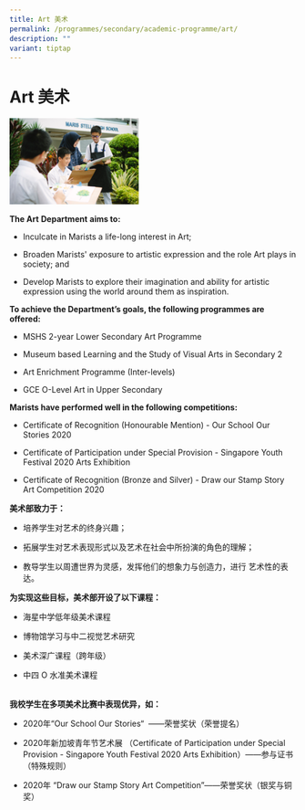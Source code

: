 ```yaml
---
title: Art 美术
permalink: /programmes/secondary/academic-programme/art/
description: ""
variant: tiptap
---
```

<h1>Art <strong>美术</strong></h1>
<div class="isomer-image-wrapper">
<img style="width:45%" height="auto" width="100%" src="/images/Academic%20Programme/Secondary/arts_v1.png">
</div>
<p><strong>The Art</strong>&nbsp;<strong>Department</strong>&nbsp;<strong>aims to:</strong>
</p>
<ul>
<li>
<p>Inculcate in Marists a life-long interest in Art;</p>
</li>
<li>
<p>Broaden Marists' exposure to artistic expression and the role Art plays
in society; and</p>
</li>
<li>
<p>Develop Marists to explore their imagination and ability for artistic
expression using the world around them as inspiration.</p>
</li>
</ul>
<p><strong>To achieve the Department’s goals, the following programmes are offered:</strong>
</p>
<ul>
<li>
<p>MSHS 2-year Lower Secondary Art Programme</p>
</li>
<li>
<p>Museum based Learning and the Study of Visual Arts in Secondary 2</p>
</li>
<li>
<p>Art Enrichment Programme (Inter-levels)</p>
</li>
<li>
<p>GCE O-Level Art in Upper Secondary</p>
</li>
</ul>
<p><strong>Marists have performed well in the following competitions:</strong>
</p>
<ul>
<li>
<p>Certificate of Recognition (Honourable Mention) - Our School Our Stories
2020</p>
</li>
<li>
<p>Certificate of Participation under Special Provision - Singapore Youth
Festival 2020 Arts Exhibition</p>
</li>
<li>
<p>Certificate of Recognition (Bronze and Silver) - Draw our Stamp Story
Art Competition 2020</p>
</li>
</ul>
<p></p>
<p><strong>美术部致力于：</strong>
</p>
<ul>
<li>
<p>培养学生对艺术的终身兴趣；</p>
</li>
<li>
<p>拓展学生对艺术表现形式以及艺术在社会中所扮演的角色的理解；</p>
</li>
<li>
<p>教导学生以周遭世界为灵感，发挥他们的想象力与创造力，进行 艺术性的表达。
<br>
</p>
</li>
</ul>
<p><strong>为实现这些目标，美术部开设了以下课程：</strong>
</p>
<ul>
<li>
<p>海星中学低年级美术课程</p>
</li>
<li>
<p>博物馆学习与中二视觉艺术研究</p>
</li>
<li>
<p>美术深广课程（跨年级）</p>
</li>
<li>
<p>中四 O 水准美术课程<strong><br><br></strong>
</p>
</li>
</ul>
<p><strong>我校学生在多项美术比赛中表现优异，如：</strong>
</p>
<ul>
<li>
<p>2020年“Our School Our Stories“ &nbsp;——荣誉奖状（荣誉提名）</p>
</li>
<li>
<p>2020年新加坡青年节艺术展 （Certificate of Participation under Special Provision -
Singapore Youth Festival 2020 Arts Exhibition）——参与证书（特殊规则）</p>
</li>
<li>
<p>2020年 “Draw our Stamp Story Art Competition”——荣誉奖状（银奖与铜奖）</p>
</li>
</ul>
<p></p>